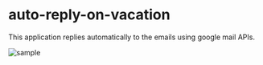 # auto-reply-on-vacation
This application replies automatically to the emails using google mail APIs. 

![sample](./images.sample.png)

